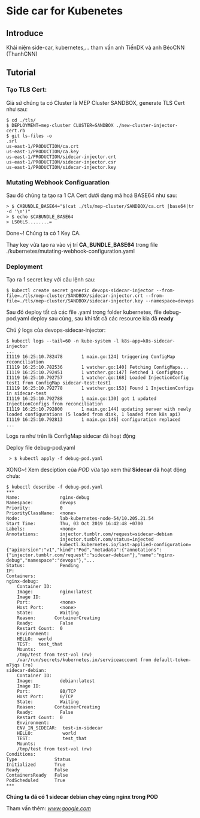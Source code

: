 # Side car for Kubenetes

## Introduce

Khái niệm side-car, kubernetes,... tham vấn anh TiếnDK và anh BéoCNN (ThanhCNN)

## Tutorial

### Tạo TLS Cert:

Giả sử chúng ta có Cluster là MEP Cluster SANDBOX, generate TLS Cert như sau:

    $ cd ./tls/
    $ DEPLOYMENT=mep-cluster CLUSTER=SANDBOX ./new-cluster-injector-cert.rb
    $ git ls-files -o
    .srl
    us-east-1/PRODUCTION/ca.crt
    us-east-1/PRODUCTION/ca.key
    us-east-1/PRODUCTION/sidecar-injector.crt
    us-east-1/PRODUCTION/sidecar-injector.csr
    us-east-1/PRODUCTION/sidecar-injector.key

### Mutating Webhook Configuaration

Sau đó chúng ta tạo ra 1 CA Cert dưới dạng mã hoá BASE64 như sau:

    > $ CABUNDLE_BASE64="$(cat ./tls/mep-cluster/SANDBOX/ca.crt |base64|tr -d '\n')"
    > $ echo $CABUNDLE_BASE64
    > LS0tLS........=

Done~! Chúng ta có 1 Key CA.

Thay key vừa tạo ra vào vị trí __CA_BUNDLE_BASE64__ trong file ./kubernetes/mutating-webhook-configuration.yaml

### Deployment

Tạo ra 1 secret key với câu lệnh sau:

    $ kubectl create secret generic devops-sidecar-injector --from-file=./tls/mep-cluster/SANDBOX/sidecar-injector.crt --from-file=./tls/mep-cluster/SANDBOX/sidecar-injector.key --namespace=devops

Sau đó deploy tất cả các file .yaml trong folder kubernetes, file debug-pod.yaml deploy sau cùng, sau khi tất cả các resource kia đã **ready**

Chú ý logs của devops-sidecar-injector:


    $ kubectl logs --tail=60 -n kube-system -l k8s-app=k8s-sidecar-injector
    ...
    I1119 16:25:10.782478       1 main.go:124] triggering ConfigMap reconciliation
    I1119 16:25:10.782536       1 watcher.go:140] Fetching ConfigMaps...
    I1119 16:25:10.792451       1 watcher.go:147] Fetched 1 ConfigMaps
    I1119 16:25:10.792757       1 watcher.go:168] Loaded InjectionConfig test1 from ConfigMap sidecar-test:test1
    I1119 16:25:10.792778       1 watcher.go:153] Found 1 InjectionConfigs in sidecar-test
    I1119 16:25:10.792788       1 main.go:130] got 1 updated InjectionConfigs from reconciliation
    I1119 16:25:10.792800       1 main.go:144] updating server with newly loaded configurations (5 loaded from disk, 1 loaded from k8s api)
    I1119 16:25:10.792813       1 main.go:146] configuration replaced
    ...

Logs ra như trên là ConfigMap sidecar đã hoạt động

Deploy file debug-pod.yaml

     > $ kubectl apply -f debug-pod.yaml

XONG~! Xem desciption của *POD* vừa tạo xem thử **Sidecar** đã hoạt động chưa:

    $ kubectl describe -f debug-pod.yaml
    ***
    Name:               nginx-debug
    Namespace:          devops
    Priority:           0
    PriorityClassName:  <none>
    Node:               lab-kubernetes-node-54/10.205.21.54
    Start Time:         Thu, 03 Oct 2019 16:42:48 +0700
    Labels:             <none>
    Annotations:        injector.tumblr.com/request=sidecar-debian
                        injector.tumblr.com/status=injected
                        kubectl.kubernetes.io/last-applied-configuration={"apiVersion":"v1","kind":"Pod","metadata":{"annotations":{"injector.tumblr.com/request":"sidecar-debian"},"name":"nginx-debug","namespace":"devops"},"...
    Status:             Pending
    IP:
    Containers:
    nginx-debug:
        Container ID:
        Image:          nginx:latest
        Image ID:
        Port:           <none>
        Host Port:      <none>
        State:          Waiting
        Reason:       ContainerCreating
        Ready:          False
        Restart Count:  0
        Environment:
        HELLO:  world
        TEST:   test_that
        Mounts:
        /tmp/test from test-vol (rw)
        /var/run/secrets/kubernetes.io/serviceaccount from default-token-m7jqs (ro)
    sidecar-debian:
        Container ID:
        Image:          debian:latest
        Image ID:
        Port:           80/TCP
        Host Port:      0/TCP
        State:          Waiting
        Reason:       ContainerCreating
        Ready:          False
        Restart Count:  0
        Environment:
        ENV_IN_SIDECAR:  test-in-sidecar
        HELLO:           world
        TEST:            test_that
        Mounts:
        /tmp/test from test-vol (rw)
    Conditions:
    Type              Status
    Initialized       True
    Ready             False
    ContainersReady   False
    PodScheduled      True
    ***

**Chúng ta đã có 1 sidecar debian chạy cùng nginx trong POD**

Tham vấn thêm: *www.google.com*
